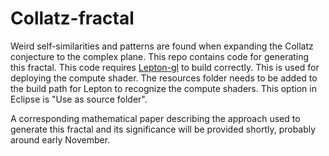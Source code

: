 # Collatz-fractal
Weird self-similarities and patterns are found when expanding the Collatz conjecture to the complex plane. This repo contains code for generating this fractal.
This code requires [Lepton-gl](https://github.com/ranchordo/lepton/tree/lepton-gl) to build correctly. This is used for deploying the compute shader.
The resources folder needs to be added to the build path for Lepton to recognize the compute shaders. This option in Eclipse is "Use as source folder".

A corresponding mathematical paper describing the approach used to generate this fractal and its significance will be provided shortly, probably around early November.
